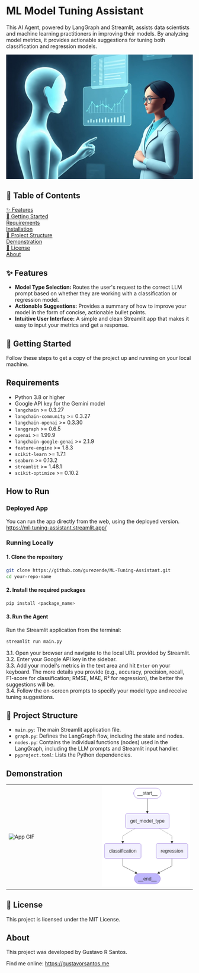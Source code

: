 # ML Model Tuning Assistant

This AI Agent, powered by LangGraph and Streamlit, assists data scientists and machine learning practitioners in improving their models. By analyzing model metrics, it provides actionable suggestions for tuning both classification and regression models.

![](img/a_minimalist_clean_illustration_of_a_futuristic.jpeg)

## 📖 Table of Contents

[✨ Features](#-features)<br>
[🚀 Getting Started](#-getting-started)<br>
[Requirements](#requirements)<br>
[Installation](#how-to-run)<br>
[📁 Project Structure](#-project-structure)<br>
[Demonstration](#demonstration)<br>
[📄 License](#-license)<br>
[About](#about)

## ✨ Features

* **Model Type Selection:** Routes the user's request to the correct LLM prompt based on whether they are working with a classification or regression model.
* **Actionable Suggestions:** Provides a summary of how to improve your model in the form of concise, actionable bullet points.
* **Intuitive User Interface:** A simple and clean Streamlit app that makes it easy to input your metrics and get a response.

## 🚀 Getting Started

Follow these steps to get a copy of the project up and running on your local machine.

## Requirements

* Python 3.8 or higher
* Google API key for the Gemini model
* `langchain` >= 0.3.27
* `langchain-community` >= 0.3.27
* `langchain-openai` >= 0.3.30
* `langgraph` >= 0.6.5
* `openai` >= 1.99.9
* `langchain-google-genai` >= 2.1.9
* `feature-engine` >= 1.8.3
* `scikit-learn` >= 1.7.1
* `seaborn` >= 0.13.2
* `streamlit` >= 1.48.1
* `scikit-optimize` >= 0.10.2

## How to Run

### Deployed App

You can run the app directly from the web, using the deployed version.<br>
https://ml-tuning-assistant.streamlit.app/

### Running Locally

#### 1. Clone the repository

```bash
git clone https://github.com/gurezende/ML-Tuning-Assistant.git
cd your-repo-name
```

#### 2. Install the required packages

```python
pip install <package_name>
```

#### 3. Run the Agent

Run the Streamlit application from the terminal:

```bash
streamlit run main.py
```

3.1. Open your browser and navigate to the local URL provided by Streamlit.<br>
3.2. Enter your Google API key in the sidebar.<br>
3.3. Add your model's metrics in the text area and hit `Enter` on your keyboard. The more details you provide (e.g., accuracy, precision, recall, F1-score for classification; RMSE, MAE, R² for regression), the better the suggestions will be. <br>
3.4. Follow the on-screen prompts to specify your model type and receive tuning suggestions.

## 📁 Project Structure

* `main.py`: The main Streamlit application file.
* `graph.py`: Defines the LangGraph flow, including the state and nodes.
* `nodes.py`: Contains the individual functions (nodes) used in the LangGraph, including the LLM prompts and Streamlit input handler.
* `pyproject.toml`: Lists the Python dependencies.

## Demonstration

<table>
  <tr>
    <td width="50%"><img src="img/Tuning_Agent.gif" alt="App GIF"></td>
    <td width="50%"><img src="img/graph.png" alt="Agent Graph"></td>
  </tr>
</table>

## 📄 License

This project is licensed under the MIT License.

## About

This project was developed by Gustavo R Santos.

Find me online: https://gustavorsantos.me